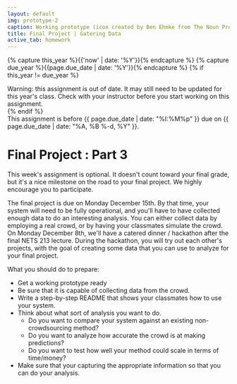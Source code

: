 ```yaml
---
layout: default
img: prototype-2
caption: Working prototype (icon created by Ben Ehmke from The Noun Project)
title: Final Project | Gatering Data
active_tab: homework
---
```

<!-- Check whether the assignment is up to date -->
{% capture this_year %}{{'now' | date: '%Y'}}{% endcapture %}
{% capture due_year %}{{page.due_date | date: '%Y'}}{% endcapture %}
{% if this_year != due_year %} 
<div class="alert alert-danger">
Warning: this assignment is out of date.  It may still need to be updated for this year's class.  Check with your instructor before you start working on this assignment.
</div>
{% endif %}
<!-- End of check whether the assignment is up to date -->


<div class="alert alert-info">
This assignment is before {{ page.due_date | date: "%I:%M%p" }} due on {{ page.due_date | date: "%A, %B %-d, %Y" }}. 
</div>


Final Project<span class="text-muted"> : Part 3</span> 
=============================================================

This week's assignment is optional.  It doesn't count toward your final grade, but it's a nice milestone on the road to your final project. We highly encourage you to participate. 

The final project is due on Monday December 15th.  By that time, your system will need to be fully operational, and you'll have to have collected enough data to do an interesting analysis.  You can either collect data by employing a real crowd, or by having your classmates simulate the crowd.  On Monday December 8th, we'll have a catered dinner / hackathon after the final NETS 213 lecture.  During the hackathon, you will try out each other's projects, with the goal of creating some data that you can use to analyze for your final project.

What you should do to prepare:

* Get a working prototype ready
* Be sure that it is capable of collecting data from the crowd.
* Write a step-by-step README that shows your classmates how to use your system.
* Think about what sort of analysis you want to do.  
	- Do you want to compare your system against an existing non-crowdsourcing method?  
	- Do you want to analyze how accurate the crowd is at making predictions?
	- Do you want to test how well your method could scale in terms of time/money?
* Make sure that your capturing the appropriate information so that you can do your analysis.